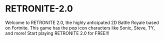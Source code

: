 # RETRONITE-2.0
Welcome to RETRONITE 2.0, the highly anticipated 2D Battle Royale based on Fortnite. This game has the pop icon characters like Sonic, Steve, TY, and more! Start playing RETRONITE 2.0 for FREE!!!
